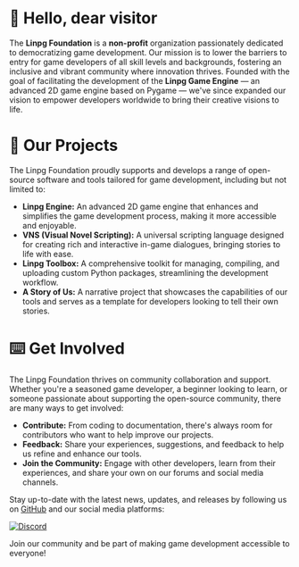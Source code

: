 # 👋 Hello, dear visitor

The **Linpg Foundation** is a **non-profit** organization passionately dedicated to democratizing game development. Our mission is to lower the barriers to entry for game developers of all skill levels and backgrounds, fostering an inclusive and vibrant community where innovation thrives. Founded with the goal of facilitating the development of the **Linpg Game Engine** — an advanced 2D game engine based on Pygame — we've since expanded our vision to empower developers worldwide to bring their creative visions to life.

# 📃 Our Projects

The Linpg Foundation proudly supports and develops a range of open-source software and tools tailored for game development, including but not limited to:

- **Linpg Engine:** An advanced 2D game engine that enhances and simplifies the game development process, making it more accessible and enjoyable.
- **VNS (Visual Novel Scripting):** A universal scripting language designed for creating rich and interactive in-game dialogues, bringing stories to life with ease.
- **Linpg Toolbox:** A comprehensive toolkit for managing, compiling, and uploading custom Python packages, streamlining the development workflow.
- **A Story of Us:** A narrative project that showcases the capabilities of our tools and serves as a template for developers looking to tell their own stories.

# ⌨️ Get Involved

The Linpg Foundation thrives on community collaboration and support. Whether you're a seasoned game developer, a beginner looking to learn, or someone passionate about supporting the open-source community, there are many ways to get involved:

- **Contribute:** From coding to documentation, there's always room for contributors who want to help improve our projects.
- **Feedback:** Share your experiences, suggestions, and feedback to help us refine and enhance our tools.
- **Join the Community:** Engage with other developers, learn from their experiences, and share your own on our forums and social media channels.

Stay up-to-date with the latest news, updates, and releases by following us on [GitHub](https://github.com/LinpgFoundation) and our social media platforms:

[![Discord](https://discordapp.com/api/guilds/704190010550911062/widget.png?style=banner2)](https://discord.gg/3wz6bs5jvu)

Join our community and be part of making game development accessible to everyone!
